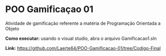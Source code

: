 # POO Gamificaçao 01
Atividade de gamificação referente a matéria de Programação Orientada a Objeto
 
**Como executar:**
usando o visual studio, abra o arquivo Gamificacao1.sln

**Link:** https://github.com/Laerte64/POO-Gamificacao-01/tree/Codigo-Final
